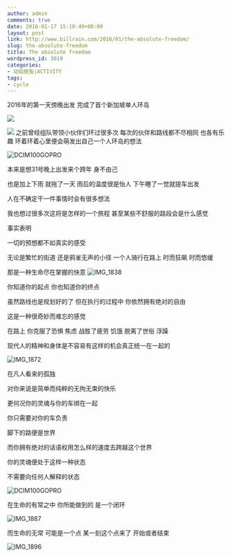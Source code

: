 ```yaml
---
author: admin
comments: true
date: 2016-01-17 15:10:49+00:00
layout: post
link: http://www.billrain.com/2016/01/the-absolute-freedom/
slug: the-absolute-freedom
title: The absolute freedom
wordpress_id: 3019
categories:
- 动如脱兔|ACTIVITY
tags:
- cycle
---
```


[
]({{site.baseurl}}/assets/images/blog/img_1904.png)
2016年的第一天傍晚出发 完成了首个新加坡单人环岛<!-- more -->




![]({{site.baseurl}}/assets/images/blog/img_1904.png)




[![]({{site.baseurl}}/assets/images/blog/img_1903.png)]({{site.baseurl}}/assets/images/blog/img_1903.png)
之前曾经组队带领小伙伴们环过很多次 每次的伙伴和路线都不尽相同 也各有乐趣 环着环着心里便会萌发出自己一个人环岛的想法


![DCIM100GOPRO]({{site.baseurl}}/assets/images/blog/GOPR0576-1024x768.jpg)


本来是想31号晚上出发来个跨年 身不由己




也是加上下雨 就拖了一天 雨后的温度很是怡人 下午睡了一觉就提车出发




人在不确定干一件事情时会有很多想法




我也想过很多次这将是怎样的一个旅程 甚至某些不舒服的路段会是什么感觉




事实表明




一切的预想都不如真实的感受




无论是繁忙的街道 还是鸦雀无声的小径 一个人骑行在路上 时而狂飙 时而悠缓




那是一种生命尽在掌握的快意
![IMG_1838]({{site.baseurl}}/assets/images/blog/IMG_1838-1024x768.jpg)




你知道你的起点 你也知道你的终点




虽然路线也是规划好的了 但在执行的过程中 你依然拥有绝对的自由




这是一种很奇妙而难忘的感觉




在路上 你克服了恐惧 焦虑 战胜了疲劳 饥饿 脱离了世俗 浮躁




现代人的精神和身体是不容易有这样的机会真正统一在一起的


![IMG_1872]({{site.baseurl}}/assets/images/blog/IMG_1872-e1453044025109-768x1024.jpg)


在凡人看来的孤独




对你来说是简单而纯粹的无拘无束的快乐




更何况你的灵魂与你的车绑在一起




你只需要对你的车负责




脚下的路便是世界




而你拥有绝对的话语权用怎么样的速度去跨越这个世界




你的灵魂便处于这样一种状态




不需要向任何人解释的状态


![DCIM100GOPRO]({{site.baseurl}}/assets/images/blog/GOPR0611-1024x768.jpg)


在生命的有常之中 你所能做到的 是一个闭环


![IMG_1887]({{site.baseurl}}/assets/images/blog/IMG_1887-1024x768.jpg)


而生命的无常 可能是一个点 某一刻这个点来了 开始或者结束




![IMG_1896]({{site.baseurl}}/assets/images/blog/IMG_1896-e1453044059944-768x1024.jpg)
